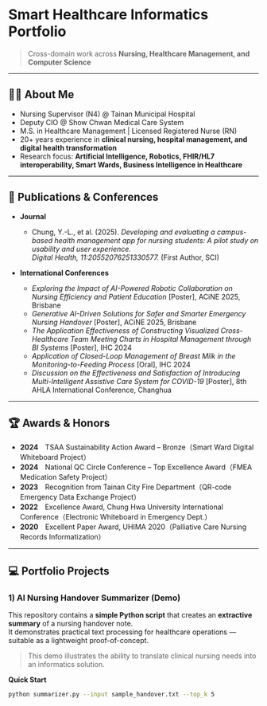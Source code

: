 # Smart Healthcare Informatics Portfolio
> Cross-domain work across **Nursing, Healthcare Management, and Computer Science**

---

## 👩‍⚕️ About Me
- Nursing Supervisor (N4) @ Tainan Municipal Hospital  
- Deputy CIO @ Show Chwan Medical Care System  
- M.S. in Healthcare Management | Licensed Registered Nurse (RN)  
- 20+ years experience in **clinical nursing, hospital management, and digital health transformation**  
- Research focus: **Artificial Intelligence, Robotics, FHIR/HL7 interoperability, Smart Wards, Business Intelligence in Healthcare**

---

## 📘 Publications & Conferences
- **Journal**  
  - Chung, Y.-L., et al. (2025). *Developing and evaluating a campus-based health management app for nursing students: A pilot study on usability and user experience.*  
    *Digital Health, 11:20552076251330577.* (First Author, SCI)

- **International Conferences**  
  - *Exploring the Impact of AI-Powered Robotic Collaboration on Nursing Efficiency and Patient Education* [Poster], ACiNE 2025, Brisbane  
  - *Generative AI-Driven Solutions for Safer and Smarter Emergency Nursing Handover* [Poster], ACiNE 2025, Brisbane  
  - *The Application Effectiveness of Constructing Visualized Cross-Healthcare Team Meeting Charts in Hospital Management through BI Systems* [Poster], IHC 2024  
  - *Application of Closed-Loop Management of Breast Milk in the Monitoring-to-Feeding Process* [Oral], IHC 2024  
  - *Discussion on the Effectiveness and Satisfaction of Introducing Multi-Intelligent Assistive Care System for COVID-19* [Poster], 8th AHLA International Conference, Changhua

---

## 🏆 Awards & Honors
- **2024**　TSAA Sustainability Action Award – Bronze（Smart Ward Digital Whiteboard Project）  
- **2024**　National QC Circle Conference – Top Excellence Award（FMEA Medication Safety Project）  
- **2023**　Recognition from Tainan City Fire Department（QR-code Emergency Data Exchange Project）  
- **2022**　Excellence Award, Chung Hwa University International Conference（Electronic Whiteboard in Emergency Dept.）  
- **2020**　Excellent Paper Award, UHIMA 2020（Palliative Care Nursing Records Informatization）

---

## 💻 Portfolio Projects

### 1) AI Nursing Handover Summarizer (Demo)
This repository contains a **simple Python script** that creates an **extractive summary** of a nursing handover note.  
It demonstrates practical text processing for healthcare operations — suitable as a lightweight proof-of-concept.  

> This demo illustrates the ability to translate clinical nursing needs into an informatics solution.

**Quick Start**
```bash
python summarizer.py --input sample_handover.txt --top_k 5
